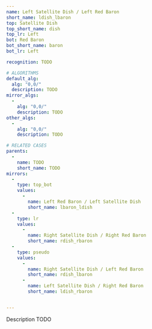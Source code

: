 ```yaml
---
name: Left Satellite Dish / Left Red Baron
short_name: ldish_lbaron
top: Satellite Dish
top_short_name: dish
top_lr: Left
bot: Red Baron
bot_short_name: baron
bot_lr: Left

recognition: TODO

# ALGORITHMS
default_alg:
  alg: "0,0/"
  description: TODO
mirror_algs:
  -
    alg: "0,0/"
    description: TODO
other_algs:
  -
    alg: "0,0/"
    description: TODO

# RELATED CASES
parents:
  -
    name: TODO
    short_name: TODO
mirrors:
  -
    type: top_bot
    values: 
      -
        name: Left Red Baron / Left Satellite Dish
        short_name: lbaron_ldish
  -
    type: lr
    values: 
      -
        name: Right Satellite Dish / Right Red Baron
        short_name: rdish_rbaron
  -
    type: pseudo
    values: 
      -
        name: Right Satellite Dish / Left Red Baron
        short_name: rdish_lbaron
      -
        name: Left Satellite Dish / Right Red Baron
        short_name: ldish_rbaron


---
```


Description TODO


